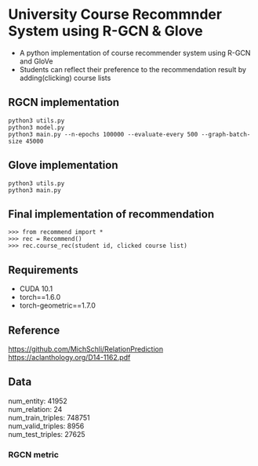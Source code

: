 # University Course Recommnder System using R-GCN & Glove

* A python implementation of course recommender system using R-GCN and GloVe
* Students can reflect their preference to the recommendation result by adding(clicking) course lists


## RGCN implementation
```
python3 utils.py
python3 model.py
python3 main.py --n-epochs 100000 --evaluate-every 500 --graph-batch-size 45000
```

## Glove implementation
```
python3 utils.py
python3 main.py
```

## Final implementation of recommendation 
```
>>> from recommend import *
>>> rec = Recommend()
>>> rec.course_rec(student id, clicked course list)
```


## Requirements
* CUDA 10.1
* torch==1.6.0
* torch-geometric==1.7.0

## Reference
https://github.com/MichSchli/RelationPrediction   
https://aclanthology.org/D14-1162.pdf

## Data
num_entity: 41952   
num_relation: 24   
num_train_triples: 748751   
num_valid_triples: 8956   
num_test_triples: 27625   

### RGCN metric


